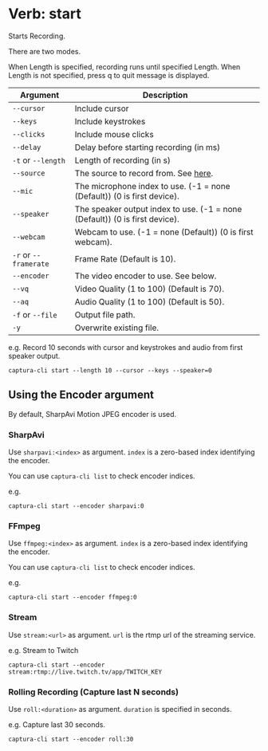 # Verb: start
Starts Recording.

There are two modes.

When Length is specified, recording runs until specified Length.
When Length is not specified, press q to quit message is displayed.

Argument              | Description
----------------------|-------------------------------------------------------------------------
`--cursor`            | Include cursor
`--keys`              | Include keystrokes
`--clicks`            | Include mouse clicks
`--delay`             | Delay before starting recording (in ms)
`-t` or `--length`    | Length of recording (in s)
`--source`            | The source to record from. See [here](Arg-Source.md).
`--mic`               | The microphone index to use. (-1 = none (Default)) (0 is first device).
`--speaker`           | The speaker output index to use. (-1 = none (Default)) (0 is first device).
`--webcam`            | Webcam to use. (-1 = none (Default)) (0 is first webcam).
`-r` or `--framerate` | Frame Rate (Default is 10).
`--encoder`           | The video encoder to use. See below.
`--vq`                | Video Quality (1 to 100) (Default is 70).
`--aq`                | Audio Quality (1 to 100) (Default is 50).
`-f` or `--file`      | Output file path.
`-y`                  | Overwrite existing file.

e.g. Record 10 seconds with cursor and keystrokes and audio from first speaker output.

```
captura-cli start --length 10 --cursor --keys --speaker=0
```

## Using the Encoder argument

By default, SharpAvi Motion JPEG encoder is used.

### SharpAvi
Use `sharpavi:<index>` as argument. `index` is a zero-based index identifying the encoder.

You can use `captura-cli list` to check encoder indices.

e.g.

```
captura-cli start --encoder sharpavi:0
```

### FFmpeg
Use `ffmpeg:<index>` as argument. `index` is a zero-based index identifying the encoder.

You can use `captura-cli list` to check encoder indices.

e.g.

```
captura-cli start --encoder ffmpeg:0
```

### Stream
Use `stream:<url>` as argument. `url` is the rtmp url of the streaming service.

e.g. Stream to Twitch

```
captura-cli start --encoder stream:rtmp://live.twitch.tv/app/TWITCH_KEY
```

### Rolling Recording (Capture last N seconds)
Use `roll:<duration>` as argument. `duration` is specified in seconds.

e.g. Capture last 30 seconds.

```
captura-cli start --encoder roll:30
```